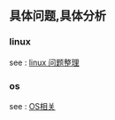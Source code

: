 ## 具体问题,具体分析

### linux 

see : [linux 问题整理](https://github.com/LilyBlooper/arcanine/blob/master/wiki/linux/linux-index.md)

### os

see : [OS相关](https://github.com/LilyBlooper/arcanine/blob/master/wiki/env/evn-index.md)